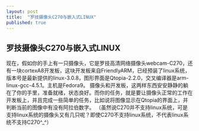 ```yaml
---
layout: post
title:  "罗技摄像头C270与嵌入式LINUX"
published: true
---
```


## 罗技摄像头C270与嵌入式LINUX

现在，假如你的手上有一只摄像头，它是罗技高清网络摄像头webcam-C270，还有一块cortexA8开发板，这块开发板来自FriendlyARM，已经预装了linux系统，版本号是最新提供的linux-3.0.8，图形界面是Qtopia-2.2.0，交叉编译器是arm-linux-gcc-4.5.1。主机是Fedora9。
摄像头和开发板，这两样东西安安静静的躺在了你的手里，准备就绪，状态良好。而你的任务，就是要让摄像头正常的工作在开发板上，并且完成一些简单的任务，比如说将图像显示在Qtopia的界面上，并判断当前的图像中有没有阿拉伯数字。
（虽然说C270并不支持linux系统，可是支持linux系统的摄像头又有几只呢？即使C270不支持linux系统，不代表linux系统不支持C270^_^）